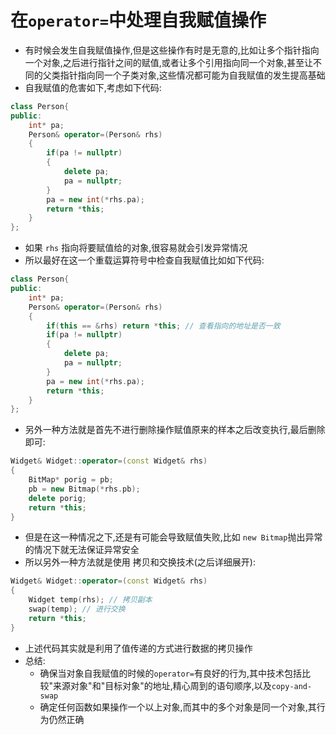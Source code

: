 # 在`operator=`中处理自我赋值操作
- 有时候会发生自我赋值操作,但是这些操作有时是无意的,比如让多个指针指向一个对象,之后进行指针之间的赋值,或者让多个引用指向同一个对象,甚至让不同的父类指针指向同一个子类对象,这些情况都可能为自我赋值的发生提高基础
- 自我赋值的危害如下,考虑如下代码:
```cpp
class Person{
public:
    int* pa;
    Person& operator=(Person& rhs)
    {
        if(pa != nullptr)
        {
            delete pa;
            pa = nullptr;
        }
        pa = new int(*rhs.pa);
        return *this;
    }
};
```
- 如果 `rhs` 指向将要赋值给的对象,很容易就会引发异常情况
- 所以最好在这一个重载运算符号中检查自我赋值比如如下代码:
```cpp
class Person{
public:
    int* pa;
    Person& operator=(Person& rhs)
    {
        if(this == &rhs) return *this; // 查看指向的地址是否一致
        if(pa != nullptr)
        {
            delete pa;
            pa = nullptr;
        }
        pa = new int(*rhs.pa);
        return *this;
    }
};
```
- 另外一种方法就是首先不进行删除操作赋值原来的样本之后改变执行,最后删除即可:
```cpp
Widget& Widget::operator=(const Widget& rhs)
{
    BitMap* porig = pb;
    pb = new Bitmap(*rhs.pb);
    delete porig;
    return *this;
}
```
- 但是在这一种情况之下,还是有可能会导致赋值失败,比如 `new Bitmap`抛出异常的情况下就无法保证异常安全
- 所以另外一种方法就是使用 拷贝和交换技术(之后详细展开):
```cpp
Widget& Widget::operator=(const Widget& rhs)
{
    Widget temp(rhs); // 拷贝副本
    swap(temp); // 进行交换
    return *this;
}
```
- 上述代码其实就是利用了值传递的方式进行数据的拷贝操作
- 总结:
  - 确保当对象自我赋值的时候的`operator=`有良好的行为,其中技术包括比较"来源对象"和"目标对象"的地址,精心周到的语句顺序,以及`copy-and-swap`
  - 确定任何函数如果操作一个以上对象,而其中的多个对象是同一个对象,其行为仍然正确
